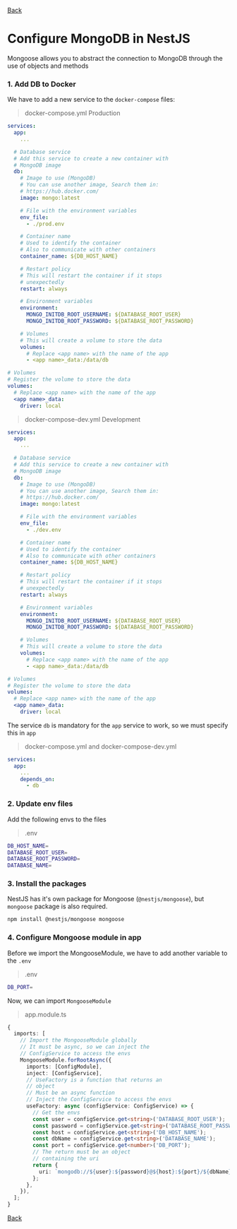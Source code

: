 [Back](../NestJS.md)

# Configure MongoDB in NestJS

Mongoose allows you to abstract the connection to MongoDB through the use of objects and methods

### 1. Add DB to Docker
We have to add a new service to the `docker-compose` files:

> docker-compose.yml
> Production
```yaml
services:
  app:
    ...

  # Database service
  # Add this service to create a new container with
  # MongoDB image
  db:
    # Image to use (MongoDB)
    # You can use another image, Search them in:
    # https://hub.docker.com/
    image: mongo:latest

    # File with the environment variables
    env_file:
      - ./prod.env

    # Container name
    # Used to identify the container
    # Also to communicate with other containers
    container_name: ${DB_HOST_NAME}

    # Restart policy
    # This will restart the container if it stops
    # unexpectedly
    restart: always

    # Environment variables
    environment:
      MONGO_INITDB_ROOT_USERNAME: ${DATABASE_ROOT_USER}
      MONGO_INITDB_ROOT_PASSWORD: ${DATABASE_ROOT_PASSWORD}

    # Volumes
    # This will create a volume to store the data
    volumes:
      # Replace <app name> with the name of the app
      - <app name>_data:/data/db

# Volumes
# Register the volume to store the data
volumes:
  # Replace <app name> with the name of the app
  <app name>_data:
    driver: local
```

> docker-compose-dev.yml
> Development
```yaml
services:
  app:
    ...

  # Database service
  # Add this service to create a new container with
  # MongoDB image
  db:
    # Image to use (MongoDB)
    # You can use another image, Search them in:
    # https://hub.docker.com/
    image: mongo:latest

    # File with the environment variables
    env_file:
      - ./dev.env

    # Container name
    # Used to identify the container
    # Also to communicate with other containers
    container_name: ${DB_HOST_NAME}

    # Restart policy
    # This will restart the container if it stops
    # unexpectedly
    restart: always

    # Environment variables
    environment:
      MONGO_INITDB_ROOT_USERNAME: ${DATABASE_ROOT_USER}
      MONGO_INITDB_ROOT_PASSWORD: ${DATABASE_ROOT_PASSWORD}

    # Volumes
    # This will create a volume to store the data
    volumes:
      # Replace <app name> with the name of the app
      - <app name>_data:/data/db

# Volumes
# Register the volume to store the data
volumes:
  # Replace <app name> with the name of the app
  <app name>_data:
    driver: local
```

The service `db` is mandatory for the `app` service to work, so we must specify this in `app`

> docker-compose.yml and docker-compose-dev.yml
```yaml
services:
  app:
    ...
    depends_on:
      - db
```

### 2. Update env files

Add the following envs to the files

> .env
```bash
DB_HOST_NAME=
DATABASE_ROOT_USER=
DATABASE_ROOT_PASSWORD=
DATABASE_NAME=
```

### 3. Install the packages

NestJS has it's own package for Mongoose (`@nestjs/mongoose`), but `mongoose` package is also required.

```bash
npm install @nestjs/mongoose mongoose
```

### 4. Configure Mongoose module in app

Before we import the MongooseModule, we have to add another variable to the `.env`

> .env

```bash
DB_PORT=
```

Now, we can import `MongooseModule`
> app.module.ts

```typescript
{
  imports: [
    // Import the MongooseModule globally
    // It must be async, so we can inject the
    // ConfigService to access the envs
    MongooseModule.forRootAsync({
      imports: [ConfigModule],
      inject: [ConfigService],
      // UseFactory is a function that returns an
      // object
      // Must be an async function
      // Inject the ConfigService to access the envs
      useFactory: async (configService: ConfigService) => {
        // Get the envs
        const user = configService.get<string>('DATABASE_ROOT_USER');
        const password = configService.get<string>('DATABASE_ROOT_PASSWORD');
        const host = configService.get<string>('DB_HOST_NAME');
        const dbName = configService.get<string>('DATABASE_NAME');
        const port = configService.get<number>('DB_PORT');
        // The return must be an object
        // containing the uri
        return {
          uri: `mongodb://${user}:${password}@${host}:${port}/${dbName}?authSource=admin`,
        };
      },
    }),
  ];
}
```

[Back](../NestJS.md)